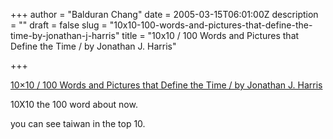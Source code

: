 +++
author = "Balduran Chang"
date = 2005-03-15T06:01:00Z
description = ""
draft = false
slug = "10x10-100-words-and-pictures-that-define-the-time-by-jonathan-j-harris"
title = "10x10 / 100 Words and Pictures that Define the Time / by Jonathan J. Harris"

+++


[10×10 / 100 Words and Pictures that Define the Time / by Jonathan J. Harris](http://www.tenbyten.org/)

10X10 the 100 word about now.  
  
you can see taiwan in the top 10.

